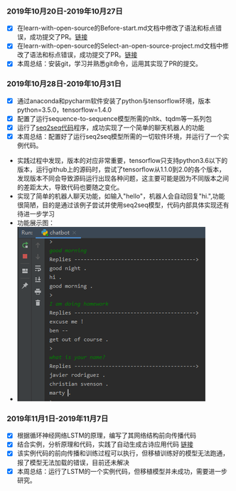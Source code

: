 ### <i class="icon-chevron-sign-left"></i>  2019年10月20日-2019年10月27日
- [x] 在learn-with-open-source的Before-start.md文档中修改了语法和标点错误，成功提交了PR。[链接][1]
- [x] 在learn-with-open-source的Select-an-open-source-project.md文档中修改了语法和标点错误，成功提交了PR。[链接][2]
- [x] 本周总结：安装git，学习并熟悉git命令，运用其实现了PR的提交。

[1]:https://github.com/zhuangbiaowei/learn-with-open-source/commit/049b74d6b16d0870de7f4da208b35a607da86e71
[2]:https://github.com/zhuangbiaowei/learn-with-open-source/commit/1b59d6ea9da434c37a3c974a8edcfd16f0fa7595

### <i class="icon-chevron-sign-left"></i>  2019年10月28日-2019年10月31日
- [x] 通过anaconda和pycharm软件安装了python与tensorflow环境，版本python=3.5.0，tensorflow=1.4.0
- [x] 配置了运行sequence-to-sequence模型所需的nltk、tqdm等一系列包
- [x] 运行了[seq2seq代码][3]程序，成功实现了一个简单的聊天机器人的功能
- [x] 本周总结：配置好了运行seq2seq模型所需的一切软件环境，并运行了一个实例代码。
- 实践过程中发现，版本的对应非常重要，tensorflow只支持python3.6以下的版本，运行github上的源码时，尝试了tensorflow从1.1.0到2.0的各个版本，发现版本不同会导致源码运行出现各种问题，这主要可能是因为不同版本之间的差距太大，导致代码也要随之变化。
- 实现了简单的机器人聊天功能，如输入"hello"，机器人会自动回复"hi.",功能很简陋，目的是通过该例子尝试并使用seq2seq模型，代码内部具体实现还有待进一步学习
- 功能展示图：
- ![功能展示图](https://github.com/Detect-er/pics-docs/blob/master/robot.PNG?raw=true)

[3]:https://github.com/lc222/seq2seq_chatbot/

### <i class="icon-chevron-sign-left"></i>  2019年11月1日-2019年11月7日
- [x] 根据循环神经网络LSTM的原理，编写了其网络结构前向传播代码
- [x] 结合实例，分析原理和代码，实践了自动生成古诗应用代码 [链接][4]
- [x] 该实例代码的前向传播和训练过程可以执行，但移植训练好的模型无法跑通，报了模型无法加载的错误，目前还未解决
- [x] 本周总结：运行了LSTM的一个实例代码，但移植模型并未成功，需要进一步研究。

[4]:https://blog.csdn.net/u014232627/article/details/71189078
